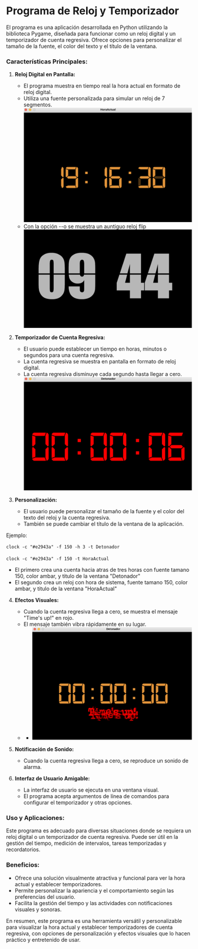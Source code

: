 # Programa de Reloj y Temporizador

El programa es una aplicación desarrollada en Python utilizando la biblioteca Pygame, diseñada para funcionar como un reloj digital y un temporizador de cuenta regresiva. Ofrece opciones para personalizar el tamaño de la fuente, el color del texto y el título de la ventana.

### Características Principales:

1. **Reloj Digital en Pantalla:**
   - El programa muestra en tiempo real la hora actual en formato de reloj digital.
   - Utiliza una fuente personalizada para simular un reloj de 7 segmentos.
    ![Descripción de la imagen](img/imgR.png)
   - Con la opción --o se muestra un auntiguo reloj flip
    ![Descripción de la imagen](img/imgFlip.png)   


2. **Temporizador de Cuenta Regresiva:**
   - El usuario puede establecer un tiempo en horas, minutos o segundos para una cuenta regresiva.
   - La cuenta regresiva se muestra en pantalla en formato de reloj digital.
   - La cuenta regresiva disminuye cada segundo hasta llegar a cero.
    ![Descripción de la imagen](img/imgT.png)

3. **Personalización:**
   - El usuario puede personalizar el tamaño de la fuente y el color del texto del reloj y la cuenta regresiva.
   - También se puede cambiar el título de la ventana de la aplicación.

  Ejemplo:

    clock -c "#e2943a" -f 150 -h 3 -t Detonador
    
    clock -c "#e2943a" -f 150 -t HoraActual

   - El primero crea una cuenta hacia atras de tres horas con fuente tamano 150, color ambar, y titulo de la ventana "Detonador"
   - El segundo crea un reloj con hora de sistema, fuente tamano 150, color ambar, y titulo de la ventana "HoraActual"
     

4. **Efectos Visuales:**
   - Cuando la cuenta regresiva llega a cero, se muestra el mensaje "Time's up!" en rojo.
   - El mensaje también vibra rápidamente en su lugar.
   - - ![Descripción de la imagen](img/imgT2.png)

5. **Notificación de Sonido:**
   - Cuando la cuenta regresiva llega a cero, se reproduce un sonido de alarma.

6. **Interfaz de Usuario Amigable:**
   - La interfaz de usuario se ejecuta en una ventana visual.
   - El programa acepta argumentos de línea de comandos para configurar el temporizador y otras opciones.

### Uso y Aplicaciones:

Este programa es adecuado para diversas situaciones donde se requiera un reloj digital o un temporizador de cuenta regresiva. Puede ser útil en la gestión del tiempo, medición de intervalos, tareas temporizadas y recordatorios.

### Beneficios:

- Ofrece una solución visualmente atractiva y funcional para ver la hora actual y establecer temporizadores.
- Permite personalizar la apariencia y el comportamiento según las preferencias del usuario.
- Facilita la gestión del tiempo y las actividades con notificaciones visuales y sonoras.

En resumen, este programa es una herramienta versátil y personalizable para visualizar la hora actual y establecer temporizadores de cuenta regresiva, con opciones de personalización y efectos visuales que lo hacen práctico y entretenido de usar.
